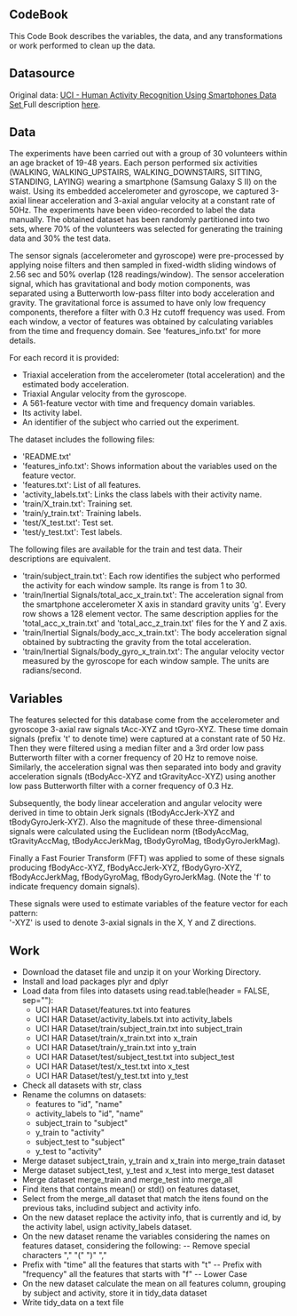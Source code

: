 ## CodeBook

This Code Book describes the variables, the data, and any transformations or work performed to clean up the data.

## Datasource 

Original data: <a href="https://d396qusza40orc.cloudfront.net/getdata%2Fprojectfiles%2FUCI%20HAR%20Dataset.zip">UCI - Human Activity Recognition Using Smartphones Data Set </a>
Full description <a href="http://archive.ics.uci.edu/ml/datasets/Human+Activity+Recognition+Using+Smartphones">here</a>.

## Data 

The experiments have been carried out with a group of 30 volunteers within an age bracket of 19-48 years. Each person performed six activities (WALKING, WALKING_UPSTAIRS, WALKING_DOWNSTAIRS, SITTING, STANDING, LAYING) wearing a smartphone (Samsung Galaxy S II) on the waist. Using its embedded accelerometer and gyroscope, we captured 3-axial linear acceleration and 3-axial angular velocity at a constant rate of 50Hz. The experiments have been video-recorded to label the data manually. The obtained dataset has been randomly partitioned into two sets, where 70% of the volunteers was selected for generating the training data and 30% the test data.  

The sensor signals (accelerometer and gyroscope) were pre-processed by applying noise filters and then sampled in fixed-width sliding windows of 2.56 sec and 50% overlap (128 readings/window). The sensor acceleration signal, which has gravitational and body motion components, was separated using a Butterworth low-pass filter into body acceleration and gravity. The gravitational force is assumed to have only low frequency components, therefore a filter with 0.3 Hz cutoff frequency was used. From each window, a vector of features was obtained by calculating variables from the time and frequency domain. See 'features_info.txt' for more details.  

For each record it is provided:  

- Triaxial acceleration from the accelerometer (total acceleration) and the estimated body acceleration.  
- Triaxial Angular velocity from the gyroscope.  
- A 561-feature vector with time and frequency domain variables. 
- Its activity label. 
- An identifier of the subject who carried out the experiment.  

The dataset includes the following files:  

- 'README.txt'  
- 'features_info.txt': Shows information about the variables used on the feature vector.
- 'features.txt': List of all features.
- 'activity_labels.txt': Links the class labels with their activity name.
- 'train/X_train.txt': Training set.
- 'train/y_train.txt': Training labels.
- 'test/X_test.txt': Test set.
- 'test/y_test.txt': Test labels.  

The following files are available for the train and test data. Their descriptions are equivalent. 

- 'train/subject_train.txt': Each row identifies the subject who performed the activity for each window sample. Its range is from 1 to 30. 
- 'train/Inertial Signals/total_acc_x_train.txt': The acceleration signal from the smartphone accelerometer X axis in standard gravity units 'g'. Every row shows a 128 element vector. The same description applies for the 'total_acc_x_train.txt' and 'total_acc_z_train.txt' files for the Y and Z axis. 
- 'train/Inertial Signals/body_acc_x_train.txt': The body acceleration signal obtained by subtracting the gravity from the total acceleration. 
- 'train/Inertial Signals/body_gyro_x_train.txt': The angular velocity vector measured by the gyroscope for each window sample. The units are radians/second. 

## Variables

The features selected for this database come from the accelerometer and gyroscope 3-axial raw signals tAcc-XYZ and tGyro-XYZ. These time domain signals (prefix 't' to denote time) were captured at a constant rate of 50 Hz. Then they were filtered using a median filter and a 3rd order low pass Butterworth filter with a corner frequency of 20 Hz to remove noise. Similarly, the acceleration signal was then separated into body and gravity acceleration signals (tBodyAcc-XYZ and tGravityAcc-XYZ) using another low pass Butterworth filter with a corner frequency of 0.3 Hz. 

Subsequently, the body linear acceleration and angular velocity were derived in time to obtain Jerk signals (tBodyAccJerk-XYZ and tBodyGyroJerk-XYZ). Also the magnitude of these three-dimensional signals were calculated using the Euclidean norm (tBodyAccMag, tGravityAccMag, tBodyAccJerkMag, tBodyGyroMag, tBodyGyroJerkMag). 

Finally a Fast Fourier Transform (FFT) was applied to some of these signals producing fBodyAcc-XYZ, fBodyAccJerk-XYZ, fBodyGyro-XYZ, fBodyAccJerkMag, fBodyGyroMag, fBodyGyroJerkMag. (Note the 'f' to indicate frequency domain signals). 

These signals were used to estimate variables of the feature vector for each pattern:  
'-XYZ' is used to denote 3-axial signals in the X, Y and Z directions.

## Work
- Download the dataset file and unzip it on your Working Directory.
- Install and load packages plyr and dplyr
- Load data from files into datasets using read.table(header = FALSE, sep=""):  
  * UCI HAR Dataset/features.txt into features  
  * UCI HAR Dataset/activity_labels.txt into activity_labels  
  * UCI HAR Dataset/train/subject_train.txt into subject_train  
  * UCI HAR Dataset/train/x_train.txt into x_train  
  * UCI HAR Dataset/train/y_train.txt into y_train  
  * UCI HAR Dataset/test/subject_test.txt into subject_test  
  * UCI HAR Dataset/test/x_test.txt into x_test  
  * UCI HAR Dataset/test/y_test.txt into y_test  
- Check all datasets with str, class	
- Rename the columns on datasets:  
  * features to "id", "name"  
  * activity_labels to "id", "name"  
  * subject_train to "subject"   
  * y_train to "activity"  
  * subject_test to "subject"  
  * y_test to "activity"  
- Merge dataset subject_train, y_train and x_train into merge_train dataset
- Merge dataset subject_test, y_test and x_test into merge_test dataset
- Merge dataset merge_train and merge_test into merge_all
- Find itens that contains mean() or std() on features dataset, 
- Select from the merge_all dataset that match the itens found on the previous taks, includind subject and activity info.
- On the new dataset replace the activity info, that is currently and id, by the activity label, usign activity_labels dataset.
- On the new dataset rename the variables considering the names on features dataset, considering the following:
-- Remove special characters "," "(" ")" ","
- Prefix with "time" all the features that starts with "t"
-- Prefix with "frequency" all the features that starts with "f"
-- Lower Case
- On the new dataset calculate the mean on all features column, grouping by subject and activity, store it in tidy_data dataset
- Write tidy_data on a text file


